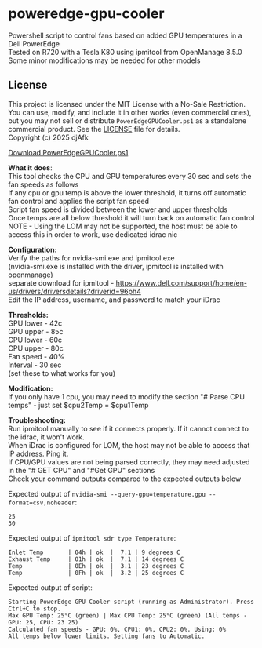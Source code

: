 # poweredge-gpu-cooler
Powershell script to control fans based on added GPU temperatures in a Dell PowerEdge  
Tested on R720 with a Tesla K80 using ipmitool from OpenManage 8.5.0  
Some minor modifications may be needed for other models  

## License
This project is licensed under the MIT License with a No-Sale Restriction. You can use, modify, and include it in other works (even commercial ones), but you may not sell or distribute `PowerEdgeGPUCooler.ps1` as a standalone commercial product. See the [LICENSE](LICENSE) file for details.  
Copyright (c) 2025 djAfk

[Download PowerEdgeGPUCooler.ps1](PowerEdgeGPUCooler.ps1)

**What it does**:  
This tool checks the CPU and GPU temperatures every 30 sec and sets the fan speeds as follows  
If any cpu or gpu temp is above the lower threshold, it turns off automatic fan control and applies the script fan speed  
Script fan speed is divided between the lower and upper thresholds  
Once temps are all below threshold it will turn back on automatic fan control  
NOTE - Using the LOM may not be supported, the host must be able to access this in order to work, use dedicated idrac nic  

**Configuration:**  
Verify the paths for nvidia-smi.exe and ipmitool.exe  
(nvidia-smi.exe is installed with the driver, ipmitool is installed with openmanage)  
separate download for ipmitool - https://www.dell.com/support/home/en-us/drivers/driversdetails?driverid=96ph4  
Edit the IP address, username, and password to match your iDrac  

**Thresholds:**  
GPU lower - 42c  
GPU upper - 85c  
CPU lower - 60c  
CPU upper - 80c  
Fan speed - 40%  
Interval - 30 sec  
(set these to what works for you)  

**Modification:**  
If you only have 1 cpu, you may need to modify the section "# Parse CPU temps" - just set $cpu2Temp = $cpu1Temp  

**Troubleshooting:**  
Run ipmitool manually to see if it connects properly.  If it cannot connect to the idrac, it won't work.  
When iDrac is configured for LOM, the host may not be able to access that IP address.  Ping it.  
If CPU/GPU values are not being parsed correctly, they may need adjusted in the "# GET CPU" and "#Get GPU" sections  
Check your command outputs compared to the expected outputs below  

Expected output of `nvidia-smi --query-gpu=temperature.gpu --format=csv,noheader`:
```
25
30
```

Expected output of `ipmitool sdr type Temperature`:
```
Inlet Temp       | 04h | ok  |  7.1 | 9 degrees C
Exhaust Temp     | 01h | ok  |  7.1 | 14 degrees C
Temp             | 0Eh | ok  |  3.1 | 23 degrees C
Temp             | 0Fh | ok  |  3.2 | 25 degrees C
```

Expected output of script:
```
Starting PowerEdge GPU Cooler script (running as Administrator). Press Ctrl+C to stop.
Max GPU Temp: 25°C (green) | Max CPU Temp: 25°C (green) (All temps - GPU: 25, CPU: 23 25)
Calculated fan speeds - GPU: 0%, CPU1: 0%, CPU2: 0%. Using: 0%
All temps below lower limits. Setting fans to Automatic.
```
